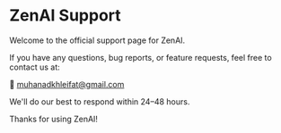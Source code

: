 # ZenAI Support

Welcome to the official support page for ZenAI.

If you have any questions, bug reports, or feature requests, feel free to contact us at:

📩 muhanadkhleifat@gmail.com

We'll do our best to respond within 24–48 hours.

Thanks for using ZenAI!
